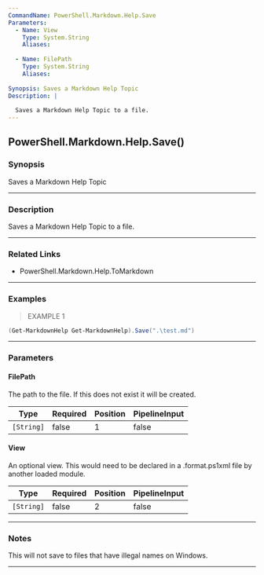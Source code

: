 ```yaml
---
CommandName: PowerShell.Markdown.Help.Save
Parameters: 
  - Name: View
    Type: System.String
    Aliases: 
    
  - Name: FilePath
    Type: System.String
    Aliases: 
    
Synopsis: Saves a Markdown Help Topic
Description: |
  
  Saves a Markdown Help Topic to a file.
---
```



PowerShell.Markdown.Help.Save()
-------------------------------




### Synopsis
Saves a Markdown Help Topic



---


### Description

Saves a Markdown Help Topic to a file.



---


### Related Links
* PowerShell.Markdown.Help.ToMarkdown





---


### Examples
> EXAMPLE 1

```PowerShell
(Get-MarkdownHelp Get-MarkdownHelp).Save(".\test.md")
```


---


### Parameters
#### **FilePath**

The path to the file.
If this does not exist it will be created.






|Type      |Required|Position|PipelineInput|
|----------|--------|--------|-------------|
|`[String]`|false   |1       |false        |



#### **View**

An optional view.
This would need to be declared in a .format.ps1xml file by another loaded module.






|Type      |Required|Position|PipelineInput|
|----------|--------|--------|-------------|
|`[String]`|false   |2       |false        |





---


### Notes
This will not save to files that have illegal names on Windows.



---
